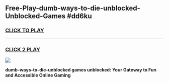 
## Free-Play-dumb-ways-to-die-unblocked-Unblocked-Games #dd6ku
<h3>
<a href="https://news.freeplayer.one?title=dumb-ways-to-die-unblocked&ref=8M">CLICK TO PLAY</a></h3>
<hr>

<h3>
<a href="https://news.freeplayer.one?title=dumb-ways-to-die-unblocked&ref=8M">CLICK 2 PLAY</a>
  
</h3>

<a href="https://news.freeplayer.one?title=dumb-ways-to-die-unblocked&ref=8M"><img src="https://clearcache.store/games.png"></a>


**dumb-ways-to-die-unblocked games unblocked: Your Gateway to Fun and Accessible Online Gaming**
